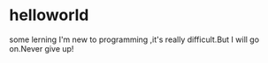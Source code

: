 # helloworld
some lerning
I'm new to programming ,it's really difficult.But I will go on.Never give up!
